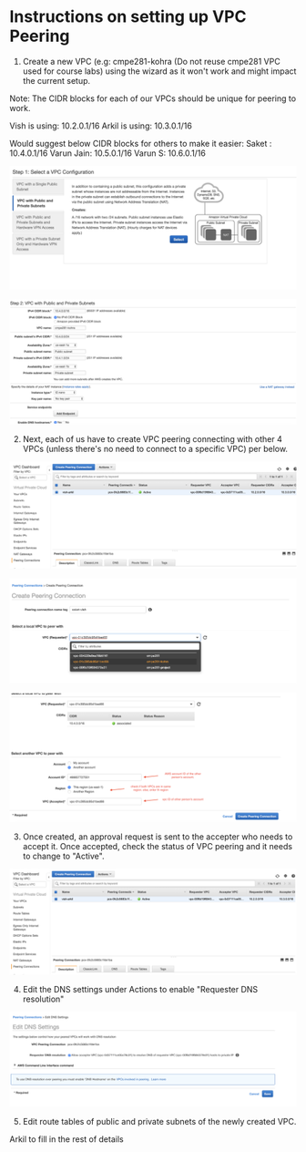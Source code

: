 # Instructions on setting up VPC Peering

1. Create a new VPC (e.g: cmpe281-kohra (Do not reuse cmpe281 VPC used for course labs) using the wizard as it won't work and might impact the current setup.

Note: The CIDR blocks for each of our VPCs should be unique for peering to work. 

Vish is using: 10.2.0.1/16
Arkil is using: 10.3.0.1/16

Would suggest below CIDR blocks for others to make it easier:
Saket : 10.4.0.1/16
Varun Jain: 10.5.0.1/16
Varun S: 10.6.0.1/16

![](1.png)

![](2.png)

2. Next, each of us have to create VPC peering connecting with other 4 VPCs (unless there's no need to connect to a specific VPC) per below.

![](3.1.png)

![](3.png)

![](4.png)

3. Once created, an approval request is sent to the accepter who needs to accept it. Once accepted, check the status of VPC peering and it needs to change to "Active".

![](4.1.png)

4. Edit the DNS settings under Actions to enable "Requester DNS resolution"

![](5.png)

5. Edit route tables of public and private subnets of the newly created VPC.

Arkil to fill in the rest of details





